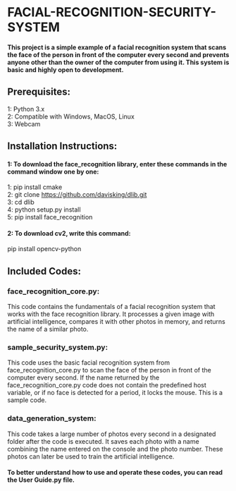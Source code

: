 
# FACIAL-RECOGNITION-SECURITY-SYSTEM

#### This project is a simple example of a facial recognition system that scans the face of the person in front of the computer every second and prevents anyone other than the owner of the computer from using it. This system is basic and highly open to development.

## Prerequisites:
1: Python 3.x <br>
2: Compatible with Windows, MacOS, Linux <br>
3: Webcam

## Installation Instructions:

#### 1: To download the face_recognition library, enter these commands in the command window one by one:

1: pip install cmake <br>
2: git clone https://github.com/davisking/dlib.git <br>
3: cd dlib <br>
4: python setup.py install <br>
5: pip install face_recognition

#### 2: To download cv2, write this command:

pip install opencv-python

## Included Codes:

### face_recognition_core.py:
This code contains the fundamentals of a facial recognition system that works with the face recognition library. It processes a given image with artificial intelligence, compares it with other photos in memory, and returns the name of a similar photo.

### sample_security_system.py:
This code uses the basic facial recognition system from face_recognition_core.py to scan the face of the person in front of the computer every second. If the name returned by the face_recognition_core.py code does not contain the predefined host variable, or if no face is detected for a period, it locks the mouse. This is a sample code.

### data_generation_system:
This code takes a large number of photos every second in a designated folder after the code is executed. It saves each photo with a name combining the name entered on the console and the photo number. These photos can later be used to train the artificial intelligence.

#### To better understand how to use and operate these codes, you can read the User Guide.py file.
